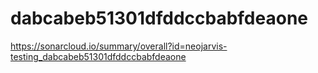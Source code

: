 # dabcabeb51301dfddccbabfdeaone
https://sonarcloud.io/summary/overall?id=neojarvis-testing_dabcabeb51301dfddccbabfdeaone
